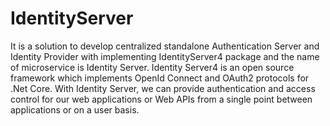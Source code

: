 # IdentityServer
It is a solution to develop centralized standalone Authentication Server and Identity Provider with implementing IdentityServer4 package and the name of microservice is Identity Server. Identity Server4 is an open source framework which implements OpenId Connect and OAuth2 protocols for .Net Core. With Identity Server, we can provide authentication and access control for our web applications or Web APIs from a single point between applications or on a user basis.
